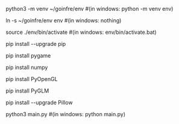 python3 -m venv ~/goinfre/env #(in windows: python -m venv env)

ln -s ~/goinfre/env env #(in windows: nothing)

source ./env/bin/activate #(in windows: env/bin/activate.bat)

pip install --upgrade pip

pip install pygame

pip install numpy

pip install PyOpenGL

pip install PyGLM

pip install --upgrade Pillow

python3 main.py #(in windows: python main.py)
